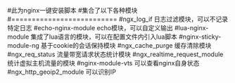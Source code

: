#此为nginx一键安装脚本
#集合了以下各种模块
#==========================
#ngx_log_if 日志过滤模块，可以不记录特定日志
#echo-nginx-module echo模块，可以自定义输出
#lua-nginx-module 集成了lua语言的模块，可以在配置文件内引入lua脚本
#nginx-sticky-module-ng 基于cookie的会话保持模块
#ngx_cache_purge 缓存清除模块
#ngx_req_status 流量带宽请求状态统计模块
#ngx_realtime_request_module 统计虚拟主机流量的模块
#nginx-module-vts 可以查看nginx自身状态
#ngx_http_geoip2_module 可以识别IP 
